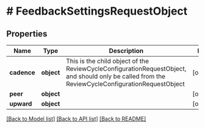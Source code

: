 # # FeedbackSettingsRequestObject

## Properties

Name | Type | Description | Notes
------------ | ------------- | ------------- | -------------
**cadence** | **object** | This is the child object of the ReviewCycleConfigurationRequestObject, and should only be called from the ReviewCycleConfigurationRequestObject | [optional]
**peer** | **object** |  | [optional]
**upward** | **object** |  | [optional]

[[Back to Model list]](../../README.md#models) [[Back to API list]](../../README.md#endpoints) [[Back to README]](../../README.md)
